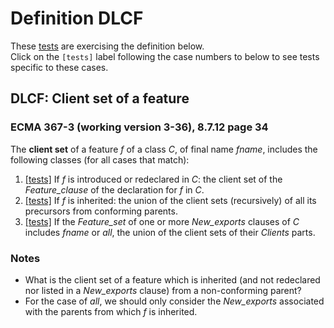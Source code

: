# Definition DLCF

These [tests](.) are exercising the definition below.</br>
Click on the `[tests]` label following the case numbers to below to see tests specific to these cases.

## DLCF: Client set of a feature

### ECMA 367-3 (working version 3-36), 8.7.12 page 34

The **client set** of a feature *f* of a class *C*, of final name *fname*, includes the following classes (for all cases that match):

1. [\[tests\]](../dlcf1) If *f* is introduced or redeclared in *C*: the client set of the *Feature\_clause* of the declaration for *f* in *C*.
2. [\[tests\]](../dlcf2) If *f*  is inherited: the union of the client sets (recursively) of all its precursors from conforming parents.
3. [\[tests\]](../dlcf3) If the *Feature\_set* of one or more *New\_exports* clauses of *C* includes *fname* or *all*, the union of the client sets of their *Clients* parts.

### Notes

* What is the client set of a feature which is inherited (and not redeclared nor listed in a *New\_exports* clause) from a non-conforming parent?
* For the case of *all*, we should only consider the *New\_exports* associated with the parents from which *f* is inherited.
